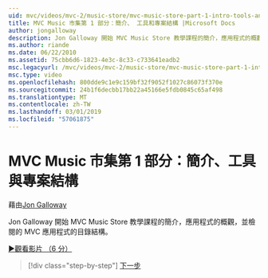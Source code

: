 ```yaml
---
uid: mvc/videos/mvc-2/music-store/mvc-music-store-part-1-intro-tools-and-project-structure
title: MVC Music 市集第 1 部分：簡介、 工具和專案結構 |Microsoft Docs
author: jongalloway
description: Jon Galloway 開始 MVC Music Store 教學課程的簡介，應用程式的概觀，並檢閱的 MVC 應用程式的目錄結構...
ms.author: riande
ms.date: 06/22/2010
ms.assetid: 75cbb6d6-1823-4e3c-8c33-c733641eadb2
msc.legacyurl: /mvc/videos/mvc-2/music-store/mvc-music-store-part-1-intro-tools-and-project-structure
msc.type: video
ms.openlocfilehash: 800dde9c1e9c159bf32f9052f1027c86073f370e
ms.sourcegitcommit: 24b1f6decbb17bb22a45166e5fdb0845c65af498
ms.translationtype: MT
ms.contentlocale: zh-TW
ms.lasthandoff: 03/01/2019
ms.locfileid: "57061875"
---
```

<a name="mvc-music-store-part-1-intro-tools-and-project-structure"></a>MVC Music 市集第 1 部分：簡介、工具與專案結構
====================
藉由[Jon Galloway](https://github.com/jongalloway)

Jon Galloway 開始 MVC Music Store 教學課程的簡介，應用程式的概觀，並檢閱的 MVC 應用程式的目錄結構。

[&#9654;觀看影片 （6 分）](https://channel9.msdn.com/Blogs/ASP-NET-Site-Videos/mvc-music-store-part-1-intro-tools-and-project-structure)

> [!div class="step-by-step"]
> [下一步](mvc-music-store-part-2-controllers.md)
